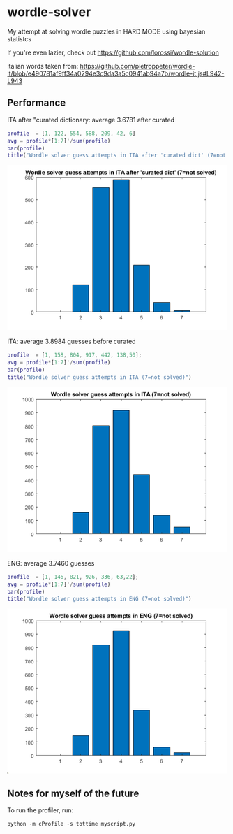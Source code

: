 # wordle-solver
My attempt at solving wordle puzzles in HARD MODE using bayesian statistcs 

If you're even lazier, check out https://github.com/lorossi/wordle-solution


italian words taken from:
https://github.com/pietroppeter/wordle-it/blob/e490781af9ff34a0294e3c9da3a5c0941ab94a7b/wordle-it.js#L942-L943

## Performance 

ITA after "curated dictionary: average 3.6781 after curated
```matlab
profile  = [1, 122, 554, 588, 209, 42, 6]
avg = profile*[1:7]'/sum(profile)
bar(profile)
title("Wordle solver guess attempts in ITA after 'curated dict' (7=not solved)")
```
![ita-curated-bars](img/ita-curated-bars.png)

ITA: average 3.8984 guesses before curated
```matlab
profile  = [1, 158, 804, 917, 442, 138,50];
avg = profile*[1:7]'/sum(profile)
bar(profile)
title("Wordle solver guess attempts in ITA (7=not solved)")
```
![ita-bars](img/ita-bars.png)


ENG: average 3.7460 guesses
```matlab
profile  = [1, 146, 821, 926, 336, 63,22];
avg = profile*[1:7]'/sum(profile)
bar(profile)
title("Wordle solver guess attempts in ENG (7=not solved)")
```
![eng-bars](img/eng-bars.png)


## Notes for myself of the future

To run the profiler, run:

```
python -m cProfile -s tottime myscript.py
```
